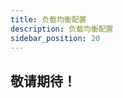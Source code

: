 ```yaml
---
title: 负载均衡配置
description: 负载均衡配置
sidebar_position: 20
---
```


## 敬请期待！

<!-- ## 功能定义

## 文档摘要

本节介绍 EMTLab 负载均衡配置的参数和配置方法，并使用算例进行说明。


## 功能说明
### 负载均衡应用场景

### 负载均衡原理

### 负载均衡方案配置

## 案例
import Tabs from '@theme/Tabs';
import TabItem from '@theme/TabItem';

<Tabs>
<TabItem value="case1" label="10机39节点系统负载均衡配置">


</TabItem>
</Tabs>

## 常见问题
为什么负载均衡配置后，仿真的效率没有变化？
:

如何手动修改负载均衡配置的策略？
: -->